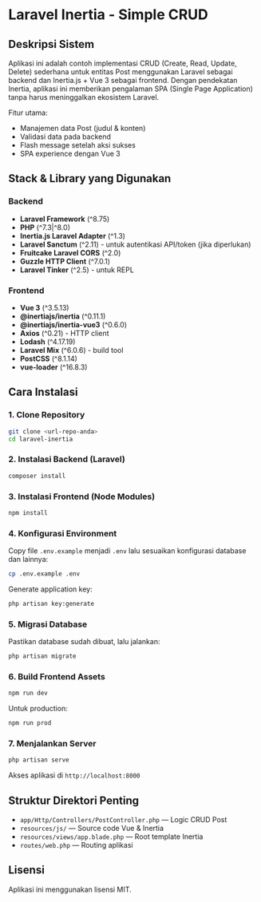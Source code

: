 # Laravel Inertia - Simple CRUD

## Deskripsi Sistem

Aplikasi ini adalah contoh implementasi CRUD (Create, Read, Update, Delete) sederhana untuk entitas Post menggunakan Laravel sebagai backend dan Inertia.js + Vue 3 sebagai frontend. Dengan pendekatan Inertia, aplikasi ini memberikan pengalaman SPA (Single Page Application) tanpa harus meninggalkan ekosistem Laravel.

Fitur utama:

-   Manajemen data Post (judul & konten)
-   Validasi data pada backend
-   Flash message setelah aksi sukses
-   SPA experience dengan Vue 3

## Stack & Library yang Digunakan

### Backend

-   **Laravel Framework** (^8.75)
-   **PHP** (^7.3|^8.0)
-   **Inertia.js Laravel Adapter** (^1.3)
-   **Laravel Sanctum** (^2.11) - untuk autentikasi API/token (jika diperlukan)
-   **Fruitcake Laravel CORS** (^2.0)
-   **Guzzle HTTP Client** (^7.0.1)
-   **Laravel Tinker** (^2.5) - untuk REPL

### Frontend

-   **Vue 3** (^3.5.13)
-   **@inertiajs/inertia** (^0.11.1)
-   **@inertiajs/inertia-vue3** (^0.6.0)
-   **Axios** (^0.21) - HTTP client
-   **Lodash** (^4.17.19)
-   **Laravel Mix** (^6.0.6) - build tool
-   **PostCSS** (^8.1.14)
-   **vue-loader** (^16.8.3)

## Cara Instalasi

### 1. Clone Repository

```bash
git clone <url-repo-anda>
cd laravel-inertia
```

### 2. Instalasi Backend (Laravel)

```bash
composer install
```

### 3. Instalasi Frontend (Node Modules)

```bash
npm install
```

### 4. Konfigurasi Environment

Copy file `.env.example` menjadi `.env` lalu sesuaikan konfigurasi database dan lainnya:

```bash
cp .env.example .env
```

Generate application key:

```bash
php artisan key:generate
```

### 5. Migrasi Database

Pastikan database sudah dibuat, lalu jalankan:

```bash
php artisan migrate
```

### 6. Build Frontend Assets

```bash
npm run dev
```

Untuk production:

```bash
npm run prod
```

### 7. Menjalankan Server

```bash
php artisan serve
```

Akses aplikasi di `http://localhost:8000`

## Struktur Direktori Penting

-   `app/Http/Controllers/PostController.php` — Logic CRUD Post
-   `resources/js/` — Source code Vue & Inertia
-   `resources/views/app.blade.php` — Root template Inertia
-   `routes/web.php` — Routing aplikasi

## Lisensi

Aplikasi ini menggunakan lisensi MIT.

